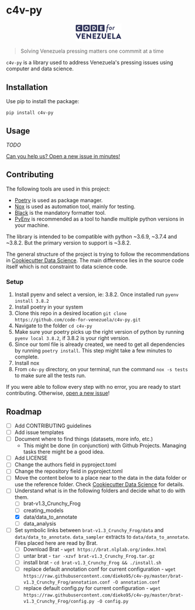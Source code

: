 # c4v-py

<p align="center">
  <img width="125" src="assets/logo.png">
</p>

> Solving Venezuela pressing matters one commmit at a time

`c4v-py` is a library used to address Venezuela's pressing issues
using computer and data science.

## Installation

Use pip to install the package:

```python3
pip install c4v-py
```

## Usage

_TODO_

[Can you help us? Open a new issue in
minutes!](https://github.com/code-for-venezuela/c4v-py/issues/new/choose)

## Contributing

The following tools are used in this project:

- [Poetry](https://python-poetry.org/) is used as package manager.
- [Nox](https://nox.thea.codes/) is used as automation tool, mainly for testing.
- [Black](https://black.readthedocs.io/) is the mandatory formatter tool.
- [PyEnv](https://github.com/pyenv/pyenv/wiki) is recommended as a tool to handle multiple python versions in your machine.

The library is intended to be compatible with python ~3.6.9, ~3.7.4 and ~3.8.2. But the primary version to support is ~3.8.2.

The general structure of the project is trying to follow the recommendations
in [Cookiecutter Data Science](https://drivendata.github.io/cookiecutter-data-science/).
The main difference lies in the source code itself which is not constraint to data science code.

### Setup

1. Install pyenv and select a version, ie: 3.8.2. Once installed run `pyenv install 3.8.2`
2. Install poetry in your system
3. Clone this repo in a desired location `git clone https://github.com/code-for-venezuela/c4v-py.git`
4. Navigate to the folder `cd c4v-py`
5. Make sure your poetry picks up the right version of python by running `pyenv local 3.8.2`, if 3.8.2 is your right version.
6. Since our toml file is already created, we need to get all dependencies by running `poetry install`. This step might take a few minutes to complete.
7. Install nox
8. From `c4v-py` directory, on your terminal, run the command `nox -s tests` to make sure all the tests run.

If you were able to follow every step with no error, you are ready to start contributing. Otherwise, [open a new issue](https://github.com/code-for-venezuela/c4v-py/issues/new/choose)!

## Roadmap

- [ ] Add CONTRIBUTING guidelines
- [ ] Add issue templates
- [ ] Document where to find things (datasets, more info, etc.)
  - This might be done (in conjunction) with Github Projects. Managing tasks there might be a good idea.
- [ ] Add LICENSE
- [ ] Change the authors field in pyproject.toml
- [ ] Change the repository field in pyproject.toml
- [ ] Move the content below to a place near to the data in the data folder or use the reference folder.
      Check [Cookiecutter Data Science](https://drivendata.github.io/cookiecutter-data-science/) for details.
- [ ] Understand what is in the following folders and decide what to do with them.
  - [ ] brat-v1.3_Crunchy_Frog
  - [ ] creating_models
  - [x] data/data_to_annotate
  - [ ] data_analysis
- [ ] Set symbolic links between `brat-v1.3_Crunchy_Frog/data` and `data/data_to_annotate`. `data_sampler` extracts to `data/data_to_annotate`. Files placed here are read by Brat.
  - [ ] Download Brat - `wget https://brat.nlplab.org/index.html`
  - [ ] untar brat - `tar -xzvf brat-v1.3_Crunchy_Frog.tar.gz`
  - [ ] install brat - `cd brat-v1.3_Crunchy_Frog && ./install.sh`
  - [ ] replace default annotation conf for current configuration - `wget https://raw.githubusercontent.com/dieko95/c4v-py/master/brat-v1.3_Crunchy_Frog/annotation.conf -O annotation.conf`
  - [ ] replace default config.py for current configuration - `wget https://raw.githubusercontent.com/dieko95/c4v-py/master/brat-v1.3_Crunchy_Frog/config.py -O config.py`
